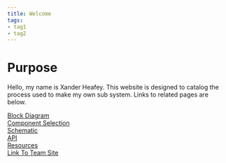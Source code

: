 ```yaml
---
title: Welcome
tags:
- tag1
- tag2
---
```


# Purpose

Hello, my name is Xander Heafey. This website is designed to catalog the process used to make my own sub system. Links to related pages are below. <br>

[Block Diagram](Block-Diagram.md)<br>
[Component Selection](Component-Selection.md)<br>
[Schematic](Schematic.md)<br>
[API](API.md)<br>
[Resources](Resources.md)<br>
[Link To Team Site](https://egr314-2025-s-301.github.io/main-page/index.html)<br>